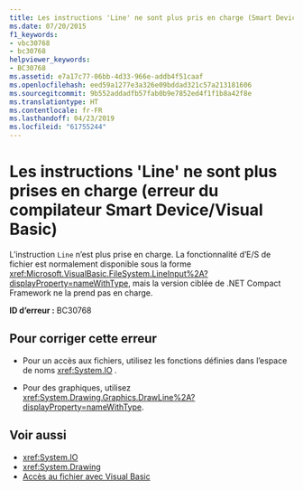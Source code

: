 ```yaml
---
title: Les instructions 'Line' ne sont plus pris en charge (Smart Device / Visual Basic Erreur du compilateur)
ms.date: 07/20/2015
f1_keywords:
- vbc30768
- bc30768
helpviewer_keywords:
- BC30768
ms.assetid: e7a17c77-06bb-4d33-966e-addb4f51caaf
ms.openlocfilehash: eed59a1277e3a326e09bddad321c57a213181606
ms.sourcegitcommit: 9b552addadfb57fab0b9e7852ed4f1f1b8a42f8e
ms.translationtype: HT
ms.contentlocale: fr-FR
ms.lasthandoff: 04/23/2019
ms.locfileid: "61755244"
---
```

# <a name="line-statements-are-no-longer-supported-smart-devicevisual-basic-compiler-error"></a>Les instructions 'Line' ne sont plus prises en charge (erreur du compilateur Smart Device/Visual Basic)
L’instruction `Line` n’est plus prise en charge. La fonctionnalité d’E/S de fichier est normalement disponible sous la forme <xref:Microsoft.VisualBasic.FileSystem.LineInput%2A?displayProperty=nameWithType>, mais la version ciblée de .NET Compact Framework ne la prend pas en charge.  
  
 **ID d’erreur :** BC30768  
  
## <a name="to-correct-this-error"></a>Pour corriger cette erreur  
  
- Pour un accès aux fichiers, utilisez les fonctions définies dans l’espace de noms <xref:System.IO> .  
  
- Pour des graphiques, utilisez <xref:System.Drawing.Graphics.DrawLine%2A?displayProperty=nameWithType>.  
  
## <a name="see-also"></a>Voir aussi

- <xref:System.IO>
- <xref:System.Drawing>
- [Accès au fichier avec Visual Basic](../../visual-basic/developing-apps/programming/drives-directories-files/file-access.md)

